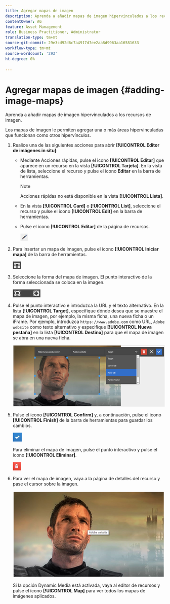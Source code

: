 ```yaml
---
title: Agregar mapas de imagen
description: Aprenda a añadir mapas de imagen hipervinculados a los recursos de imagen.
contentOwner: AG
feature: Asset Management
role: Business Practitioner, Administrator
translation-type: tm+mt
source-git-commit: 29e3cd92d6c7a4917d7ee2aa8d9963aa16581633
workflow-type: tm+mt
source-wordcount: '293'
ht-degree: 0%

---
```



# Agregar mapas de imagen {#adding-image-maps}

Aprenda a añadir mapas de imagen hipervinculados a los recursos de imagen.

Los mapas de imagen le permiten agregar una o más áreas hipervinculadas que funcionan como otros hipervínculos.

1. Realice una de las siguientes acciones para abrir **[!UICONTROL Editor de imágenes in situ]**:

   * Mediante Acciones rápidas, pulse el icono **[!UICONTROL Editar]** que aparece en un recurso en la vista **[!UICONTROL Tarjeta]**. En la vista de lista, seleccione el recurso y pulse el icono **Editar** en la barra de herramientas.

      >[!NOTE]
      >
      >Acciones rápidas no está disponible en la vista **[!UICONTROL Lista]**.

   * En la vista **[!UICONTROL Card]** o **[!UICONTROL List]**, seleccione el recurso y pulse el icono **[!UICONTROL Edit]** en la barra de herramientas.
   * Pulse el icono **[!UICONTROL Editar]** de la página de recursos.

      ![chlimage_1-420](assets/chlimage_1-420.png)

1. Para insertar un mapa de imagen, pulse el icono **[!UICONTROL Iniciar mapa]** de la barra de herramientas.

   ![chlimage_1-421](assets/chlimage_1-421.png)

1. Seleccione la forma del mapa de imagen. El punto interactivo de la forma seleccionada se coloca en la imagen.

   ![chlimage_1-422](assets/chlimage_1-422.png)

1. Pulse el punto interactivo e introduzca la URL y el texto alternativo. En la lista **[!UICONTROL Target]**, especifique dónde desea que se muestre el mapa de imagen, por ejemplo, la misma ficha, una nueva ficha o un iFrame. Por ejemplo, introduzca `https://www.adobe.com` como URL, `Adobe website` como texto alternativo y especifique **[!UICONTROL Nueva pestaña]** en la lista **[!UICONTROL Destino]** para que el mapa de imagen se abra en una nueva ficha.

   ![chlimage_1-423](assets/chlimage_1-423.png)

1. Pulse el icono **[!UICONTROL Confirm]** y, a continuación, pulse el icono **[!UICONTROL Finish]** de la barra de herramientas para guardar los cambios.

   ![chlimage_1-424](assets/chlimage_1-424.png)

   Para eliminar el mapa de imagen, pulse el punto interactivo y pulse el icono **[!UICONTROL Eliminar]**.

   ![chlimage_1-425](assets/chlimage_1-425.png)

1. Para ver el mapa de imagen, vaya a la página de detalles del recurso y pase el cursor sobre la imagen.

   ![chlimage_1-426](assets/chlimage_1-426.png)

   Si la opción Dynamic Media está activada, vaya al editor de recursos y pulse el icono **[!UICONTROL Map]** para ver todos los mapas de imágenes aplicados.
